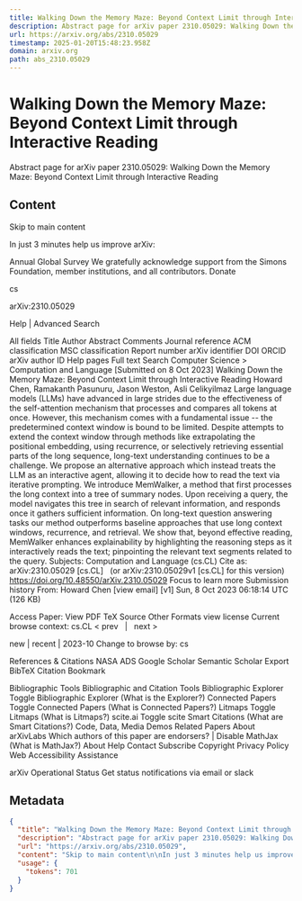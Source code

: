 ```yaml
---
title: Walking Down the Memory Maze: Beyond Context Limit through Interactive Reading
description: Abstract page for arXiv paper 2310.05029: Walking Down the Memory Maze: Beyond Context Limit through Interactive Reading
url: https://arxiv.org/abs/2310.05029
timestamp: 2025-01-20T15:48:23.958Z
domain: arxiv.org
path: abs_2310.05029
---
```


# Walking Down the Memory Maze: Beyond Context Limit through Interactive Reading


Abstract page for arXiv paper 2310.05029: Walking Down the Memory Maze: Beyond Context Limit through Interactive Reading


## Content

Skip to main content

In just 3 minutes help us improve arXiv:

Annual Global Survey
We gratefully acknowledge support from the Simons Foundation, member institutions, and all contributors.
Donate
>
cs
>
arXiv:2310.05029

Help | Advanced Search

All fields
Title
Author
Abstract
Comments
Journal reference
ACM classification
MSC classification
Report number
arXiv identifier
DOI
ORCID
arXiv author ID
Help pages
Full text
Search
Computer Science > Computation and Language
[Submitted on 8 Oct 2023]
Walking Down the Memory Maze: Beyond Context Limit through Interactive Reading
Howard Chen, Ramakanth Pasunuru, Jason Weston, Asli Celikyilmaz
Large language models (LLMs) have advanced in large strides due to the effectiveness of the self-attention mechanism that processes and compares all tokens at once. However, this mechanism comes with a fundamental issue -- the predetermined context window is bound to be limited. Despite attempts to extend the context window through methods like extrapolating the positional embedding, using recurrence, or selectively retrieving essential parts of the long sequence, long-text understanding continues to be a challenge. We propose an alternative approach which instead treats the LLM as an interactive agent, allowing it to decide how to read the text via iterative prompting. We introduce MemWalker, a method that first processes the long context into a tree of summary nodes. Upon receiving a query, the model navigates this tree in search of relevant information, and responds once it gathers sufficient information. On long-text question answering tasks our method outperforms baseline approaches that use long context windows, recurrence, and retrieval. We show that, beyond effective reading, MemWalker enhances explainability by highlighting the reasoning steps as it interactively reads the text; pinpointing the relevant text segments related to the query.
Subjects:	Computation and Language (cs.CL)
Cite as:	arXiv:2310.05029 [cs.CL]
 	(or arXiv:2310.05029v1 [cs.CL] for this version)
 	
https://doi.org/10.48550/arXiv.2310.05029
Focus to learn more
Submission history
From: Howard Chen [view email]
[v1] Sun, 8 Oct 2023 06:18:14 UTC (126 KB)

Access Paper:
View PDF
TeX Source
Other Formats
view license
Current browse context:
cs.CL
< prev   |   next >

new | recent | 2023-10
Change to browse by:
cs

References & Citations
NASA ADS
Google Scholar
Semantic Scholar
Export BibTeX Citation
Bookmark
 
Bibliographic Tools
Bibliographic and Citation Tools
Bibliographic Explorer Toggle
Bibliographic Explorer (What is the Explorer?)
Connected Papers Toggle
Connected Papers (What is Connected Papers?)
Litmaps Toggle
Litmaps (What is Litmaps?)
scite.ai Toggle
scite Smart Citations (What are Smart Citations?)
Code, Data, Media
Demos
Related Papers
About arXivLabs
Which authors of this paper are endorsers? | Disable MathJax (What is MathJax?)
About
Help
Contact
Subscribe
Copyright
Privacy Policy
Web Accessibility Assistance

arXiv Operational Status 
Get status notifications via email or slack

## Metadata

```json
{
  "title": "Walking Down the Memory Maze: Beyond Context Limit through Interactive Reading",
  "description": "Abstract page for arXiv paper 2310.05029: Walking Down the Memory Maze: Beyond Context Limit through Interactive Reading",
  "url": "https://arxiv.org/abs/2310.05029",
  "content": "Skip to main content\n\nIn just 3 minutes help us improve arXiv:\n\nAnnual Global Survey\nWe gratefully acknowledge support from the Simons Foundation, member institutions, and all contributors.\nDonate\n>\ncs\n>\narXiv:2310.05029\n\nHelp | Advanced Search\n\nAll fields\nTitle\nAuthor\nAbstract\nComments\nJournal reference\nACM classification\nMSC classification\nReport number\narXiv identifier\nDOI\nORCID\narXiv author ID\nHelp pages\nFull text\nSearch\nComputer Science > Computation and Language\n[Submitted on 8 Oct 2023]\nWalking Down the Memory Maze: Beyond Context Limit through Interactive Reading\nHoward Chen, Ramakanth Pasunuru, Jason Weston, Asli Celikyilmaz\nLarge language models (LLMs) have advanced in large strides due to the effectiveness of the self-attention mechanism that processes and compares all tokens at once. However, this mechanism comes with a fundamental issue -- the predetermined context window is bound to be limited. Despite attempts to extend the context window through methods like extrapolating the positional embedding, using recurrence, or selectively retrieving essential parts of the long sequence, long-text understanding continues to be a challenge. We propose an alternative approach which instead treats the LLM as an interactive agent, allowing it to decide how to read the text via iterative prompting. We introduce MemWalker, a method that first processes the long context into a tree of summary nodes. Upon receiving a query, the model navigates this tree in search of relevant information, and responds once it gathers sufficient information. On long-text question answering tasks our method outperforms baseline approaches that use long context windows, recurrence, and retrieval. We show that, beyond effective reading, MemWalker enhances explainability by highlighting the reasoning steps as it interactively reads the text; pinpointing the relevant text segments related to the query.\nSubjects:\tComputation and Language (cs.CL)\nCite as:\tarXiv:2310.05029 [cs.CL]\n \t(or arXiv:2310.05029v1 [cs.CL] for this version)\n \t\nhttps://doi.org/10.48550/arXiv.2310.05029\nFocus to learn more\nSubmission history\nFrom: Howard Chen [view email]\n[v1] Sun, 8 Oct 2023 06:18:14 UTC (126 KB)\n\nAccess Paper:\nView PDF\nTeX Source\nOther Formats\nview license\nCurrent browse context:\ncs.CL\n< prev   |   next >\n\nnew | recent | 2023-10\nChange to browse by:\ncs\n\nReferences & Citations\nNASA ADS\nGoogle Scholar\nSemantic Scholar\nExport BibTeX Citation\nBookmark\n \nBibliographic Tools\nBibliographic and Citation Tools\nBibliographic Explorer Toggle\nBibliographic Explorer (What is the Explorer?)\nConnected Papers Toggle\nConnected Papers (What is Connected Papers?)\nLitmaps Toggle\nLitmaps (What is Litmaps?)\nscite.ai Toggle\nscite Smart Citations (What are Smart Citations?)\nCode, Data, Media\nDemos\nRelated Papers\nAbout arXivLabs\nWhich authors of this paper are endorsers? | Disable MathJax (What is MathJax?)\nAbout\nHelp\nContact\nSubscribe\nCopyright\nPrivacy Policy\nWeb Accessibility Assistance\n\narXiv Operational Status \nGet status notifications via email or slack",
  "usage": {
    "tokens": 701
  }
}
```
